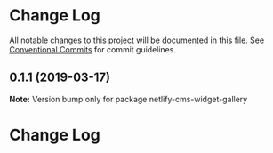 # Change Log

All notable changes to this project will be documented in this file.
See [Conventional Commits](https://conventionalcommits.org) for commit guidelines.

## 0.1.1 (2019-03-17)

**Note:** Version bump only for package netlify-cms-widget-gallery





# Change Log
